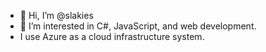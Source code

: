- 👋 Hi, I’m @slakies
- 👀 I’m interested in C#, JavaScript, and web development.
- I use Azure as a cloud infrastructure system.

<!---
slakies/slakies is a ✨ special ✨ repository because its `README.md` (this file) appears on your GitHub profile.
You can click the Preview link to take a look at your changes.
--->

